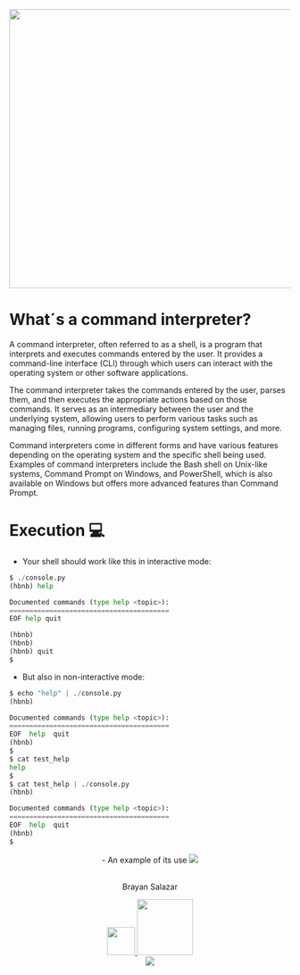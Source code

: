 <center>
<img src="https://s9.gifyu.com/images/SUYDt.gif" width ="1200" height="500">
</center>
<h1>What´s a command interpreter?</h1>
<p>A command interpreter, often referred to as a shell, is a program that interprets and executes commands entered by the user. It provides a command-line interface (CLI) through which users can interact with the operating system or other software applications.

The command interpreter takes the commands entered by the user, parses them, and then executes the appropriate actions based on those commands. It serves as an intermediary between the user and the underlying system, allowing users to perform various tasks such as managing files, running programs, configuring system settings, and more.

Command interpreters come in different forms and have various features depending on the operating system and the specific shell being used. Examples of command interpreters include the Bash shell on Unix-like systems, Command Prompt on Windows, and PowerShell, which is also available on Windows but offers more advanced features than Command Prompt.</p>


<h1>Execution 💻</h1>

- Your shell should work like this in interactive mode:


```python
$ ./console.py
(hbnb) help

Documented commands (type help <topic>):
========================================
EOF help quit

(hbnb)
(hbnb)
(hbnb) quit
$
```
- But also in non-interactive mode:

```python
$ echo "help" | ./console.py
(hbnb)

Documented commands (type help <topic>):
========================================
EOF  help  quit
(hbnb) 
$
$ cat test_help
help
$
$ cat test_help | ./console.py
(hbnb)

Documented commands (type help <topic>):
========================================
EOF  help  quit
(hbnb) 
$
```

<center>
- An example of its use
<img src="https://s9.gifyu.com/images/SUYO9.gif">
</center>

<br>

<center>
<p>Brayan Salazar</p>
<a href="https://www.linkedin.com/in/brayan-salazar-perdomo-07a4321b1/">
  <img src="https://static-00.iconduck.com/assets.00/linkedin-icon-2048x2048-ya5g47j2.png" width="50">
</a>

<a href="https://github.com/BrayanSalazar14">
 <img src="https://1000logos.net/wp-content/uploads/2021/05/GitHub-logo.png" width="100">
</a>


<footer><img src="https://media4.giphy.com/media/coxQHKASG60HrHtvkt/giphy.gif?cid=6c09b952ij868emdkh0ihkk1yud54rfc1ypkvyoigqyacq7r&ep=v1_internal_gif_by_id&rid=giphy.gif&ct=g"></footer>